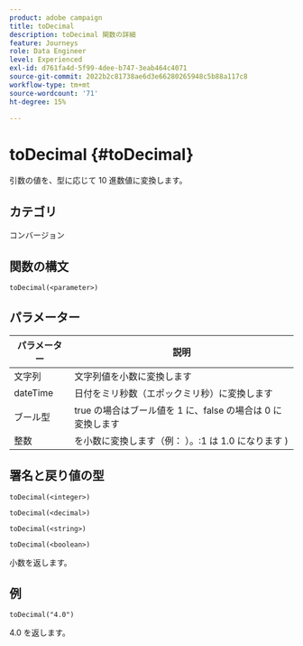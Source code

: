 ```yaml
---
product: adobe campaign
title: toDecimal
description: toDecimal 関数の詳細
feature: Journeys
role: Data Engineer
level: Experienced
exl-id: d761fa4d-5f99-4dee-b747-3eab464c4071
source-git-commit: 2022b2c81738ae6d3e66280265948c5b88a117c8
workflow-type: tm+mt
source-wordcount: '71'
ht-degree: 15%

---
```


# toDecimal {#toDecimal}

引数の値を、型に応じて 10 進数値に変換します。

## カテゴリ

コンバージョン

## 関数の構文

`toDecimal(<parameter>)`

## パラメーター

| パラメーター | 説明 |
|--- |--- |
| 文字列 | 文字列値を小数に変換します |
| dateTime | 日付をミリ秒数（エポックミリ秒）に変換します |
| ブール型 | true の場合はブール値を 1 に、false の場合は 0 に変換します |
| 整数 | を小数に変換します（例： ）。:1 は 1.0 になります ) |

## 署名と戻り値の型

`toDecimal(<integer>)`

`toDecimal(<decimal>)`

`toDecimal(<string>)`

`toDecimal(<boolean>)`

小数を返します。

## 例

`toDecimal("4.0")`

4.0 を返します。
